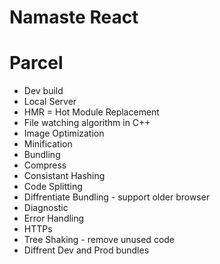 # Namaste React

# Parcel
- Dev build
- Local Server
- HMR = Hot Module Replacement
- File watching algorithm in C++
- Image Optimization
- Minification
- Bundling
- Compress
- Consistant Hashing
- Code Splitting
- Diffrentiate Bundling - support older browser
- Diagnostic
- Error Handling
- HTTPs
- Tree Shaking - remove unused code
- Diffrent Dev and Prod bundles
